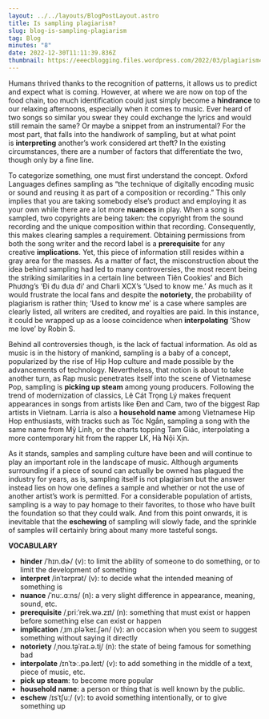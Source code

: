 ```yaml
---
layout: ../../layouts/BlogPostLayout.astro
title: Is sampling plagiarism?
slug: blog-is-sampling-plagiarism
tag: Blog
minutes: "8"
date: 2022-12-30T11:11:39.836Z
thumbnail: https://eeecblogging.files.wordpress.com/2022/03/plagiarism403x.png
---
```

Humans thrived thanks to the recognition of patterns, it allows us to predict and expect what is coming. However, at where we are now on top of the food chain, too much identification could just simply become a **hindrance** to our relaxing afternoons, especially when it comes to music. Ever heard of two songs so similar you swear they could exchange the lyrics and would still remain the same? Or maybe a snippet from an instrumental? For the most part, that falls into the handiwork of sampling, but at what point is **interpreting** another’s work considered art theft? In the existing circumstances, there are a number of factors that differentiate the two, though only by a fine line.

To categorize something, one must first understand the concept. Oxford Languages defines sampling as “the technique of digitally encoding music or sound and reusing it as part of a composition or recording.” This only implies that you are taking somebody else’s product and employing it as your own while there are a lot more **nuances** in play. When a song is sampled, two copyrights are being taken: the copyright from the sound recording and the unique composition within that recording. Consequently, this makes clearing samples a requirement. Obtaining permissions from both the song writer and the record label is a **prerequisite** for any creative **implications**. Yet, this piece of information still resides within a gray area for the masses. As a matter of fact, the misconstruction about the idea behind sampling had led to many controversies, the most recent being the striking similarities in a certain line between Tiên Cookies’ and Bích Phương’s ‘Đi đu đưa đi’ and Charli XCX’s ‘Used to know me.’ As much as it would frustrate the local fans and despite the **notoriety**, the probability of plagiarism is rather thin; ‘Used to know me’ is a case where samples are clearly listed, all writers are credited, and royalties are paid. In this instance, it could be wrapped up as a loose coincidence when **interpolating** ‘Show me love’ by Robin S.

Behind all controversies though, is the lack of factual information. As old as music is in the history of mankind, sampling is a baby of a concept, popularized by the rise of Hip Hop culture and made possible by the advancements of technology. Nevertheless, that notion is about to take another turn, as Rap music penetrates itself into the scene of Vietnamese Pop, sampling is **picking up steam** among young producers. Following the trend of modernization of classics, Lê Cát Trọng Lý makes frequent appearances in songs from artists like Đen and Cam, two of the biggest Rap artists in Vietnam. Larria is also a **household name** among Vietnamese Hip Hop enthusiasts, with tracks such as Tóc Ngắn, sampling a song with the same name from Mỹ Linh, or the charts topping Tam Giác, interpolating a more contemporary hit from the rapper LK, Hà Nội Xịn.

As it stands, samples and sampling culture have been and will continue to play an important role in the landscape of music. Although arguments surrounding if a piece of sound can actually be owned has plagued the industry for years, as is, sampling itself is not plagiarism but the answer instead lies on how one defines a sample and whether or not the use of another artist’s work is permitted. For a considerable population of artists, sampling is a way to pay homage to their favorites, to those who have built the foundation so that they could walk. And from this point onwards, it is inevitable that the **eschewing** of sampling will slowly fade, and the sprinkle of samples will certainly bring about many more tasteful songs.

**VOCABULARY**

* **hinder** /ˈhɪn.dɚ/ (v): to limit the ability of someone to do something, or to limit the development of something
* **interpret** /inˈtərprət/ (v): to decide what the intended meaning of something is
* **nuance** /ˈnuː.ɑːns/ (n): a very slight difference in appearance, meaning, sound, etc.
* **prerequisite** /ˌpriːˈrek.wə.zɪt/ (n): something that must exist or happen before something else can exist or happen
* **implication** /ˌɪm.pləˈkeɪ.ʃən/ (v): an occasion when you seem to suggest something without saying it directly
* **notoriety** /ˌnoʊ.t̬əˈraɪ.ə.t̬i/ (n): the state of being famous for something bad
* **interpolate** /ɪnˈtɝː.pə.leɪt/ (v): to add something in the middle of a text, piece of music, etc.
* **pick up steam**: to become more popular
* **household name**: a person or thing that is well known by the public.
* **eschew** /ɪsˈtʃuː/ (v): to avoid something intentionally, or to give something up